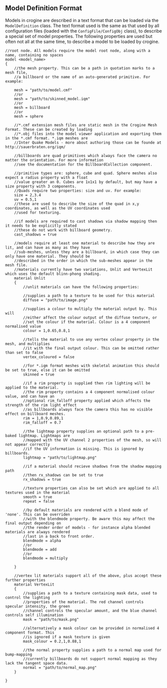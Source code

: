 Model Definition Format
-----------------------

Models in crogine are described in a text format that can be loaded via the `ModelDefinition` class. The text format used is the same as that used by all configuration files (loaded with the `ConfigFile/ConfigObj` class), to describe a special set of model properties. The following properties are used but often not all at the same time, to describe a model to be loaded by crogine.

    //root node. All models require the model root node, along with a name, containing no spaces
    model <model_name>
    {
        //the mesh property. This can be a path in quotation marks to a mesh file,
        //a billboard or the name of an auto-generated primitive. For example:

        mesh = "path/to/model.cmf"
        //or
        mesh = "path/to/skinned_model.iqm"
        //or
        mesh = billboard
        //or
        mesh = sphere

        //*.cmf extension mesh files are static mesh in the Crogine Mesh Format. These can be created by loading
        //*.obj files into the model viewer application and exporting them in the *.cmf format. *.iqm meshes are
        //Inter Quake Models - more about authoring those can be founde at http://sauerbraten.org/iqm/

        //billboards are quad primitives which always face the camera no matter the orientation. For more information
        //see the documentation for the BillboardCollection component.

        //primitive types are: sphere, cube and quad. Sphere meshes also expect a radius property with a float
        //value greater an 0. Cubes are 1x1x1 by default, but may have a size property with 3 components. 
        //Quads require two properties: size and uv. For example:
        size = 2,3.4
        uv = 0.5,1
        //these are used to describe the size of the quad in x,y coordinates, as well as the UV coordinates used
        //used for texturing.

        //if models are required to cast shadows via shadow mapping then it needs to be explicitly stated
        //these do not work with billboard geometry.
        cast_shadows = true

        //models require at least one material to describe how they are lit, and can have as many as they have
        //sub-meshes, unless they are a billboard, in which case they can only have one material. They should be
        //described in the order in which the sub-meshes appear in the mesh file.
        //materials currently have two variations, Unlit and VertexLit which uses the default blinn-phong shading.
        material Unlit
        {
            //unlit materials can have the following properties:

            //supplies a path to a texture to be used for this material
            diffuse = "path/to/image.png"

            //supplies a colour to multiply the material output by. This will
            //either affect the colour output of the diffuse texture, or
            //set the colour if the material. Colour is a 4 component normalised value
            colour = 1,0.65,0.8,1

            //tells the material to use any vertex colour property in the mesh, and multiplies
            //it with the final output colour. This can be omitted rather than set to false
            vertex_coloured = false

            //for *.iqm format meshes with skeletal animation this should be set to true, else it can be omitted
            skinned = true

            //if a rim property is supplied then rim lighting will be applied to the material.
            //the rim property contains a 4 component normalised colour value, and can have an
            //optional rim_falloff property applied which affects the strength of the rim light effect
            //as billboards always face the camera this has no visible effect on billboard meshes.
            rim = 1,0.9,0.89,1
            rim_falloff = 0.7

            //the lightmap property supplies an optional path to a pre-baked lightmap. Lightmaps are
            //mapped with the UV channel 2 properties of the mesh, so will not appear correctly
            //if the UV information is missing. This is ignored by billboards.
            lightmap = "path/to/lightmap.png"

            //if a material should recieve shadows from the shadow mapping path
            //then rx_shadows can be set to true
            rx_shadows = true

            //texture properties can also be set which are applied to all textures used in the material
            smooth = true
            repeat = false

            //by default materials are rendered with a blend mode of 'none'. This can be overriden
            //with the blendmode property. Be aware this may affect the final output depending on
            //the render order of models - for instance alpha blended materials are always rendered
            //last in a back to front order.
            blendmode = alpha
            //or
            blendmode = add
            //or
            blendmode = multiply

        }

        //vertex lit materials support all of the above, plus accept these further properties
        material VertexLit
        {
            //supplies a path to a texture containing mask data, used to control the lighting
            //properties of the material. The red channel controls specular intensity, the green
            //channel controls the specular amount, and the blue channel controls self illumination
            mask = "path/to/mask.png"

            //alternatively a mask colour can be provided in normalised 4 component format. This
            //is ignored if a mask texture is given
            mask_colour = 0.2,1,0.88,1

            //the normal property supplies a path to a normal map used for bump-mapping
            //currently billboards do not support normal mapping as they lack the tangent space data.
            normal = "path/to/normal_map.png"
        }

    }